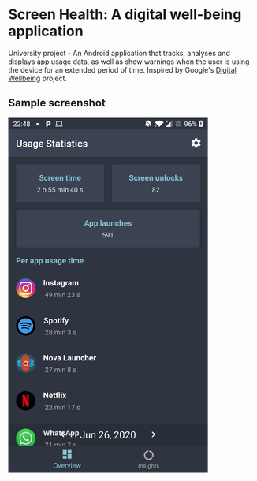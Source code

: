 # Screen Health: A digital well-being application

University project - An Android application that tracks, analyses and displays app usage data, as well as show warnings when the user is using the device for an extended period of time. Inspired by Google's [Digital Wellbeing](https://wellbeing.google/) project.

## Sample screenshot
![](screenshot.jpg)
